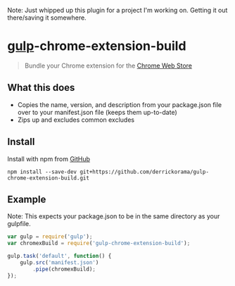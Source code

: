 Note: Just whipped up this plugin for a project I'm working on. Getting it out there/saving it somewhere.

# [gulp](https://github.com/wearefractal/gulp)-chrome-extension-build

> Bundle your Chrome extension for the [Chrome Web Store](https://chrome.google.com/webstore)

## What this does

* Copies the name, version, and description from your package.json file over to your manifest.json file (keeps them up-to-date)
* Zips up and excludes common excludes


## Install

Install with npm from [GitHub](https://github.com/derrickorama/gulp-chromex-manifest)

```
npm install --save-dev git+https://github.com/derrickorama/gulp-chrome-extension-build.git
```


## Example

Note: This expects your package.json to be in the same directory as your gulpfile.

```js
var gulp = require('gulp');
var chromexBuild = require('gulp-chrome-extension-build');

gulp.task('default', function() {
    gulp.src('manifest.json')
        .pipe(chromexBuild);
});
```
